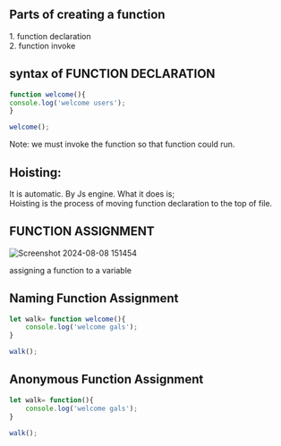 
## Parts of creating a function

1\. function declaration  
2\. function invoke

## syntax of FUNCTION DECLARATION

``` javascript
function welcome(){  
console.log('welcome users');  
}

welcome();
```

Note: we must invoke the function so that function could run.

## **Hoisting**:

It is automatic. By Js engine. What it does is;   
Hoisting is the process of moving function declaration to the top of file.

## FUNCTION ASSIGNMENT
![Screenshot 2024-08-08 151454](https://github.com/user-attachments/assets/60ea9cb8-56e2-4213-a503-a1b6da12ab49)

assigning a function to a variable

## Naming Function Assignment
``` javascript
let walk= function welcome(){  
	console.log('welcome gals');  
}

walk();
```
## Anonymous Function Assignment
``` javascript
let walk= function(){  
	console.log('welcome gals');  
}

walk();
```

